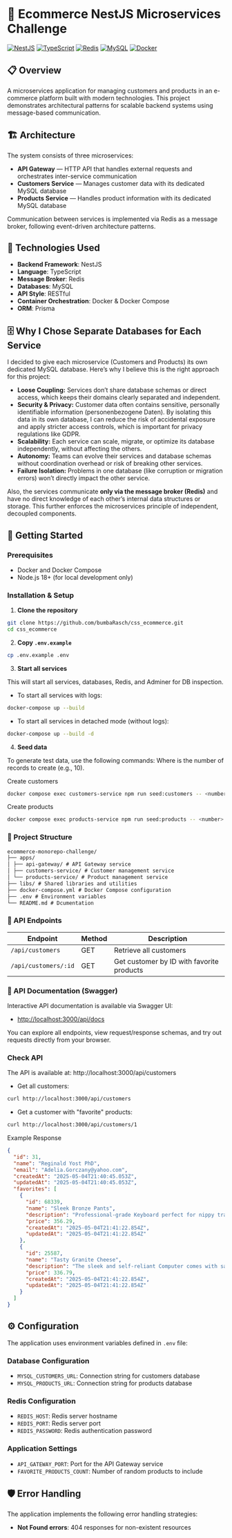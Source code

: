 # 🚀 Ecommerce NestJS Microservices Challenge

[![NestJS](https://img.shields.io/badge/NestJS-E0234E?style=flat-square&logo=nestjs&logoColor=white)](https://nestjs.com/)
[![TypeScript](https://img.shields.io/badge/TypeScript-3178C6?style=flat-square&logo=typescript&logoColor=white)](https://www.typescriptlang.org/)
[![Redis](https://img.shields.io/badge/Redis-DC382D?style=flat-square&logo=redis&logoColor=white)](https://redis.io/)
[![MySQL](https://img.shields.io/badge/MySQL-4479A1?style=flat-square&logo=mysql&logoColor=white)](https://www.mysql.com/)
[![Docker](https://img.shields.io/badge/Docker-2496ED?style=flat-square&logo=docker&logoColor=white)](https://www.docker.com/)

## 📋 Overview

A microservices application for managing customers and products in an e-commerce platform built with modern technologies. This project demonstrates architectural patterns for scalable backend systems using message-based communication.

## 🏗️ Architecture

The system consists of three microservices:

- **API Gateway** — HTTP API that handles external requests and orchestrates inter-service communication
- **Customers Service** — Manages customer data with its dedicated MySQL database
- **Products Service** — Handles product information with its dedicated MySQL database

Communication between services is implemented via Redis as a message broker, following event-driven architecture patterns.

## 🔧 Technologies Used

- **Backend Framework**: NestJS
- **Language**: TypeScript
- **Message Broker**: Redis
- **Databases**: MySQL
- **API Style**: RESTful
- **Container Orchestration**: Docker & Docker Compose
- **ORM**: Prisma

## 🗄️ Why I Chose Separate Databases for Each Service

I decided to give each microservice (Customers and Products) its own dedicated MySQL database. Here’s why I believe this is the right approach for this project:

- **Loose Coupling:** Services don’t share database schemas or direct access, which keeps their domains clearly separated and independent.
- **Security & Privacy:** Customer data often contains sensitive, personally identifiable information (personenbezogene Daten). By isolating this data in its own database, I can reduce the risk of accidental exposure and apply stricter access controls, which is important for privacy regulations like GDPR.
- **Scalability:** Each service can scale, migrate, or optimize its database independently, without affecting the others.
- **Autonomy:** Teams can evolve their services and database schemas without coordination overhead or risk of breaking other services.
- **Failure Isolation:** Problems in one database (like corruption or migration errors) won’t directly impact the other service.

Also, the services communicate **only via the message broker (Redis)** and have no direct knowledge of each other’s internal data structures or storage. This further enforces the microservices principle of independent, decoupled components.

## 🚀 Getting Started

### Prerequisites

- Docker and Docker Compose
- Node.js 18+ (for local development only)

### Installation & Setup

1. **Clone the repository**

```sh
git clone https://github.com/bumbaRasch/css_ecommerce.git
cd css_ecommerce
```

2. **Copy `.env.example`**

```sh
cp .env.example .env
```

3. **Start all services**

This will start all services, databases, Redis, and Adminer for DB inspection.

- To start all services with logs:

```sh
docker-compose up --build
```

- To start all services in detached mode (without logs):

```sh
docker-compose up --build -d
```

4. **Seed data**

To generate test data, use the following commands:
Where <number> is the number of records to create (e.g., 10).

Create customers

```sh
docker compose exec customers-service npm run seed:customers -- <number>
```

Create products

```sh
docker compose exec products-service npm run seed:products -- <number>
```

### 📂 Project Structure

```markdown
ecommerce-monorepo-challenge/
├── apps/
│ ├── api-gateway/ # API Gateway service
│ ├── customers-service/ # Customer management service
│ └── products-service/ # Product management service
├── libs/ # Shared libraries and utilities
├── docker-compose.yml # Docker Compose configuration
├── .env # Environment variables
└── README.md # Dcumentation
```

### 📡 API Endpoints

| Endpoint             | Method | Description                               |
| -------------------- | ------ | ----------------------------------------- |
| `/api/customers`     | GET    | Retrieve all customers                    |
| `/api/customers/:id` | GET    | Get customer by ID with favorite products |

### 📝 API Documentation (Swagger)

Interactive API documentation is available via Swagger UI:

- [http://localhost:3000/api/docs](http://localhost:3000/api/docs)

You can explore all endpoints, view request/response schemas, and try out requests directly from your browser.

### Check API

The API is available at: http://localhost:3000/api/customers

- Get all customers:

```sh
curl http://localhost:3000/api/customers
```

- Get a customer with "favorite" products:

```sh
curl http://localhost:3000/api/customers/1
```

Example Response

```json
{
  "id": 31,
  "name": "Reginald Yost PhD",
  "email": "Adelia.Gorczany@yahoo.com",
  "createdAt": "2025-05-04T21:40:45.053Z",
  "updatedAt": "2025-05-04T21:40:45.053Z",
  "favorites": [
    {
      "id": 68339,
      "name": "Sleek Bronze Pants",
      "description": "Professional-grade Keyboard perfect for nippy training and recreational use",
      "price": 356.29,
      "createdAt": "2025-05-04T21:41:22.854Z",
      "updatedAt": "2025-05-04T21:41:22.854Z"
    },
    {
      "id": 25587,
      "name": "Tasty Granite Cheese",
      "description": "The sleek and self-reliant Computer comes with salmon LED lighting for smart functionality",
      "price": 336.79,
      "createdAt": "2025-05-04T21:41:22.854Z",
      "updatedAt": "2025-05-04T21:41:22.854Z"
    }
  ]
}
```

## ⚙️ Configuration

The application uses environment variables defined in `.env` file:

### Database Configuration

- `MYSQL_CUSTOMERS_URL`: Connection string for customers database
- `MYSQL_PRODUCTS_URL`: Connection string for products database

### Redis Configuration

- `REDIS_HOST`: Redis server hostname
- `REDIS_PORT`: Redis server port
- `REDIS_PASSWORD`: Redis authentication password

### Application Settings

- `API_GATEWAY_PORT`: Port for the API Gateway service
- `FAVORITE_PRODUCTS_COUNT`: Number of random products to include

## 🛡 Error Handling

The application implements the following error handling strategies:

- **Not Found errors**: 404 responses for non-existent resources
